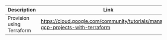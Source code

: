 | Description | Link |
| ------ | ------ |
|Provision using Terraform|https://cloud.google.com/community/tutorials/managing-gcp-projects-with-terraform|
